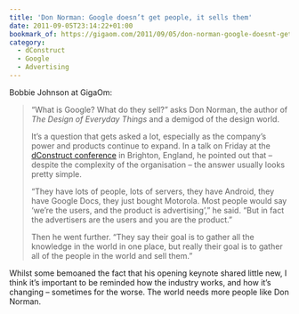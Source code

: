 ```yaml
---
title: 'Don Norman: Google doesn’t get people, it sells them'
date: 2011-09-05T23:14:22+01:00
bookmark_of: https://gigaom.com/2011/09/05/don-norman-google-doesnt-get-people-it-sells-them/
category:
  - dConstruct
  - Google
  - Advertising
---
```

Bobbie Johnson at GigaOm:

> “What is Google? What do they sell?” asks Don Norman, the author of <cite>The Design of Everyday Things</cite> and a demigod of the design world.
>
> It’s a question that gets asked a lot, especially as the company’s power and products continue to expand. In a talk on Friday at the [dConstruct conference][1] in Brighton, England, he pointed out that – despite the complexity of the organisation – the answer usually looks pretty simple.
>
> “They have lots of people, lots of servers, they have Android, they have Google Docs, they just bought Motorola. Most people would say ‘we’re the users, and the product is advertising’,” he said. “But in fact the advertisers are the users and you are the product.”
>
> Then he went further. “They say their goal is to gather all the knowledge in the world in one place, but really their goal is to gather all of the people in the world and sell them.”

Whilst some bemoaned the fact that his opening keynote shared little new, I think it’s important to be reminded how the industry works, and how it’s changing – sometimes for the worse. The world needs more people like Don Norman.

[1]: http://2011.dconstruct.org/
